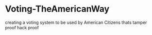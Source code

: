 # Voting-TheAmericanWay
creating a voting system to be used by American Citizens thats tamper proof hack proof
